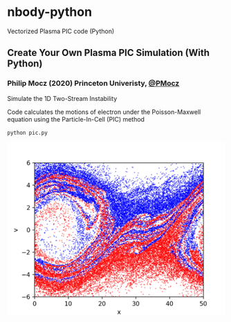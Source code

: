 # nbody-python
Vectorized Plasma PIC code (Python)

## Create Your Own Plasma PIC Simulation (With Python)

### Philip Mocz (2020) Princeton Univeristy, [@PMocz](https://twitter.com/PMocz)

Simulate the 1D Two-Stream Instability

Code calculates the motions of electron under the Poisson-Maxwell equation
using the Particle-In-Cell (PIC) method

```
python pic.py
```

![Simulation](./pic.png)
